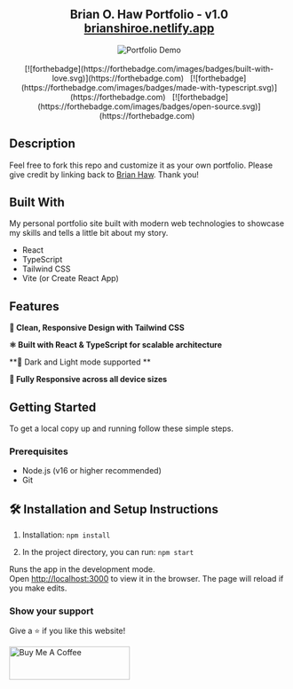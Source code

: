 <h2 align="center">
  Brian O. Haw Portfolio - v1.0<br/>
  <a href="https://brianshiroe.netlify.app" target="_blank">brianshiroe.netlify.app</a>
</h2>

<div align="center">
  <img alt="Portfolio Demo" src="./images/portfolio-demo.png" />
</div>

<br/>

<center>
  [![forthebadge](https://forthebadge.com/images/badges/built-with-love.svg)](https://forthebadge.com) &nbsp;
  [![forthebadge](https://forthebadge.com/images/badges/made-with-typescript.svg)](https://forthebadge.com) &nbsp;
  [![forthebadge](https://forthebadge.com/images/badges/open-source.svg)](https://forthebadge.com) &nbsp;
</center>

## Description

Feel free to fork this repo and customize it as your own portfolio. Please give credit by linking back to [Brian Haw](https://github.com/BrianShiroe). Thank you!

## Built With

My personal portfolio site built with modern web technologies to showcase my skills and tells a little bit about my story.

- React  
- TypeScript  
- Tailwind CSS  
- Vite (or Create React App)  

## Features

**🎨 Clean, Responsive Design with Tailwind CSS**  

**⚛️ Built with React & TypeScript for scalable architecture**  

**🌙 Dark and Light mode supported **  

**📱 Fully Responsive across all device sizes**  

## Getting Started

To get a local copy up and running follow these simple steps.

### Prerequisites

- Node.js (v16 or higher recommended)  
- Git  

## 🛠 Installation and Setup Instructions

1. Installation: `npm install`

2. In the project directory, you can run: `npm start`

Runs the app in the development mode.\
Open [http://localhost:3000](http://localhost:3000) to view it in the browser.
The page will reload if you make edits.

### Show your support

Give a ⭐ if you like this website!

<a href="https://www.buymeacoffee.com/soumyajit4419" target="_blank"><img src="https://cdn.buymeacoffee.com/buttons/v2/default-violet.png" alt="Buy Me A Coffee" height= "60px" width= "217px" ></a>
